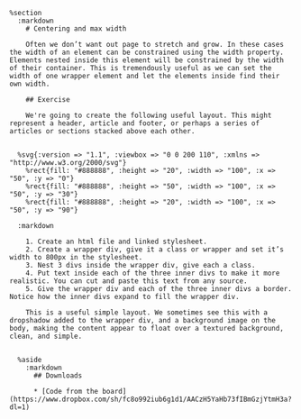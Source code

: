     %section
      :markdown
        # Centering and max width

        Often we don’t want out page to stretch and grow. In these cases the width of an element can be constrained using the width property. Elements nested inside this element will be constrained by the width of their container. This is tremendously useful as we can set the width of one wrapper element and let the elements inside find their own width.

        ## Exercise

        We're going to create the following useful layout. This might represent a header, article and footer, or perhaps a series of articles or sections stacked above each other.


      %svg{:version => "1.1", :viewbox => "0 0 200 110", :xmlns => "http://www.w3.org/2000/svg"}
        %rect{fill: "#888888", :height => "20", :width => "100", :x => "50", :y => "0"}
        %rect{fill: "#888888", :height => "50", :width => "100", :x => "50", :y => "30"}
        %rect{fill: "#888888", :height => "20", :width => "100", :x => "50", :y => "90"}

      :markdown

        1. Create an html file and linked stylesheet.
        2. Create a wrapper div, give it a class or wrapper and set it’s width to 800px in the stylesheet.
        3. Nest 3 divs inside the wrapper div, give each a class.
        4. Put text inside each of the three inner divs to make it more realistic. You can cut and paste this text from any source.
        5. Give the wrapper div and each of the three inner divs a border. Notice how the inner divs expand to fill the wrapper div.

        This is a useful simple layout. We sometimes see this with a dropshadow added to the wrapper div, and a background image on the body, making the content appear to float over a textured background, clean, and simple.


      %aside
        :markdown
          ## Downloads

          * [Code from the board](https://www.dropbox.com/sh/fc8o992iub6g1d1/AACzH5YaHb73fIBmGzjYtmH3a?dl=1)
